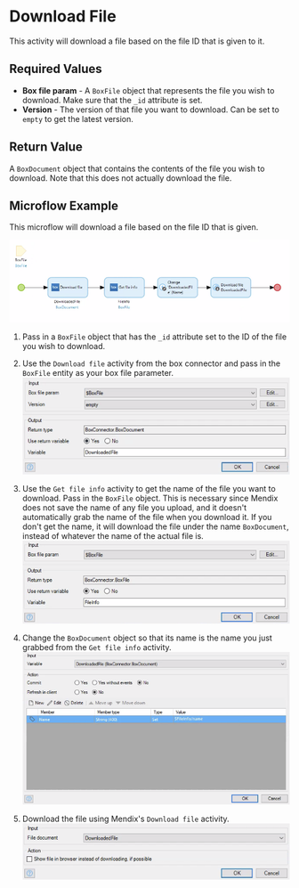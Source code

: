# Download File

This activity will download a file based on the file ID that is given to it.

## Required Values

* **Box file param** - A `BoxFile` object that represents the file you wish to download. Make sure that the `_id` attribute is set.
* **Version** - The version of that file you want to download. Can be set to `empty` to get the latest version.

## Return Value

A `BoxDocument` object that contains the contents of the file you wish to download. Note that this does not actually download the file.

## Microflow Example

This microflow will download a file based on the file ID that is given.

![](../../res/file/download-file/microflow.png)

1) Pass in a `BoxFile` object that has the `_id` attribute set to the ID of the file you wish to download.

2) Use the `Download file` activity from the box connector and pass in the `BoxFile` entity as your box file parameter.
![](../../res/file/download-file/02-download-file.png)

3) Use the `Get file info` activity to get the name of the file you want to download. Pass in the `BoxFile` object. This is necessary since Mendix does not save the name of any file you upload, and it doesn't automatically grab the name of the file when you download it. If you don't get the name, it will download the file under the name `BoxDocument`, instead of whatever the name of the actual file is.
![](../../res/file/download-file/03-get-file-info.png)

4) Change the `BoxDocument` object so that its name is the name you just grabbed from the `Get file info` activity.
![](../../res/file/download-file/04-change-object.png)

5) Download the file using Mendix's `Download file` activity.
![](../../res/file/download-file/05-download-file.png)
